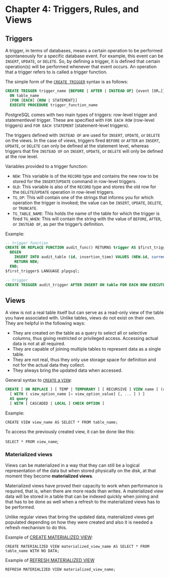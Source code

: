 # Chapter 4: Triggers, Rules, and Views

##  Triggers

A trigger, in terms of databases, means a certain operation to be performed spontaneously for a specific database event. For example, this event can be `INSERT`, `UPDATE`, or `DELETE`. So, by defining a trigger, it is defined that certain operation(s) will be performed whenever that event occurs. An operation that a trigger refers to is called a trigger function.

The simple form of the [`CREATE TRIGGER`](https://www.postgresql.org/docs/12/sql-createtrigger.html) syntax is as follows:

```sql
CREATE TRIGGER trigger_name {BEFORE | AFTER | INSTEAD OF} {event [OR…]}
  ON table_name
  [FOR [EACH] {ROW | STATEMENT}]
  EXECUTE PROCEDURE trigger_function_name
```

PostgreSQL comes with two main types of triggers: row-level trigger and statementlevel trigger. These are specified with `FOR EACH ROW` (row-level triggers) and `FOR EACH STATEMENT` (statement-level triggers).

The triggers defined with `INSTEAD OF` are used for `INSERT`, `UPDATE`, or `DELETE` on the views. In the case of views, triggers fired `BEFORE` or `AFTER` an `INSERT`, `UPDATE`, or `DELETE` can only be defined at the statement level, whereas triggers that fire `INSTEAD OF` on `INSERT`, `UPDATE`, or `DELETE` will only be defined at the row level.

Variables provided to a trigger function:

* `NEW`: This variable is of the `RECORD` type and contains the new row to be stored for the `INSERT`/`UPDATE` command in row-level triggers.
* `OLD`: This variable is also of the `RECORD` type and stores the old row for the `DELETE`/`UPDATE` operation in row-level triggers.
* `TG_OP`: This will contain one of the strings that informs you for which operation the trigger is invoked; the value can be `INSERT`, `UPDATE`, `DELETE`, or `TRUNCATE`.
* `TG_TABLE_NAME`: This holds the name of the table for which the trigger is fired
`TG_WHEN`: This will contain the string with the value of `BEFORE`, `AFTER`, or `INSTEAD OF`, as per the trigger’s definition.

Example:

```sql
-- trigger function
CREATE OR REPLACE FUNCTION audit_func() RETURNS trigger AS $first_trigger$
  BEGIN
    INSERT INTO audit_table (id, insertion_time) VALUES (NEW.id, current_timestamp);
    RETURN NEW;
  END;
$first_trigger$ LANGUAGE plpgsql;

-- trigger
CREATE TRIGGER audit_trigger AFTER INSERT ON table FOR EACH ROW EXECUTE PROCEDURE audit_func();
```

## Views

A view is not a real table itself but can serve as a read-only view of the table you have associated with. Unlike tables, views do not exist on their own. They are helpful in the following ways:

* They are created on the table as a query to select all or selective columns, thus giving restricted or privileged access. Accessing actual data is not at all required.
* They are capable of joining multiple tables to represent data as a single table.
* They are not real, thus they only use storage space for definition and not for the actual data they collect.
* They always bring the updated data when accessed.

General syntax to [`CREATE` a `VIEW`](https://www.postgresql.org/docs/current/sql-createview.html):

```sql
CREATE [ OR REPLACE ] [ TEMP | TEMPORARY ] [ RECURSIVE ] VIEW name [ (column_name [, ...] ) ]
  [ WITH ( view_option_name [= view_option_value] [, ... ] ) ]
  AS query
  [ WITH [ CASCADED | LOCAL ] CHECK OPTION ]
```

Example:

`CREATE VIEW view_name AS SELECT * FROM table_name;`

To access the previously created view, it can be done like this:

`SELECT * FROM view_name`;

### Materialized views

Views can be materialized in a way that they can still be a logical representation of the data but when stored physically on the disk, at that moment they become **materialized views**.

Materialized views have proved their capacity to work when performance is required, that is, when there are more reads than writes. A materialized view data will be stored in a table that can be indexed quickly when joining and that has to be done as well when a refresh to the materialized views has to be performed.

Unlike regular views that bring the updated data, materialized views get populated depending on how they were created and
also it is needed a refresh mechanism to do this.

Example of [CREATE MATERIALIZED VIEW](https://www.postgresql.org/docs/current/sql-creatematerializedview.html):

`CREATE MATERIALIZED VIEW materialized_view_name AS SELECT * FROM table_name WITH NO DATA;`

Example of [REFRESH MATERIALIZED VIEW](https://www.postgresql.org/docs/current/sql-refreshmaterializedview.html)

`REFRESH MATERIALIZED VIEW materialized_view_name;`
